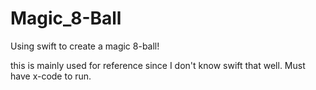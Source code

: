 # Magic_8-Ball
Using swift to create a magic 8-ball!

this is mainly used for reference since I don't know swift that well. Must have x-code to run.
